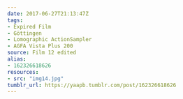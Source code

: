 ```yaml
---
date: 2017-06-27T21:13:47Z
tags:
- Expired Film
- Göttingen
- Lomographic ActionSampler
- AGFA Vista Plus 200
source: Film 12 edited
alias:
- 162326618626
resources:
- src: "img14.jpg"
tumblr_url: https://yaapb.tumblr.com/post/162326618626
---
```

